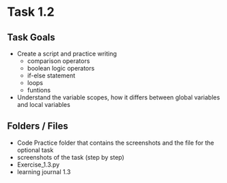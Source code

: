 # Task 1.2

## Task Goals

  - Create a script and practice writing
    - comparison operators
    - boolean logic operators
    - if-else statement
    - loops
    - funtions
  - Understand the variable scopes, how it differs between global variables and local variables

## Folders / Files

  - Code Practice folder that contains the screenshots and the file for the optional task
  - screenshots of the task (step by step)
  - Exercise_1.3.py
  - learning journal 1.3
